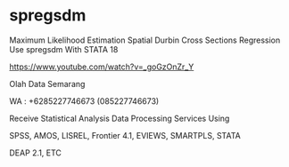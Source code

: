 # spregsdm
Maximum Likelihood Estimation Spatial Durbin Cross Sections Regression Use spregsdm With STATA 18

https://www.youtube.com/watch?v=_goGzOnZr_Y

Olah Data Semarang

WA : +6285227746673 (085227746673)

Receive Statistical Analysis Data Processing Services Using

SPSS, AMOS, LISREL, Frontier 4.1, EVIEWS, SMARTPLS, STATA

DEAP 2.1, ETC
